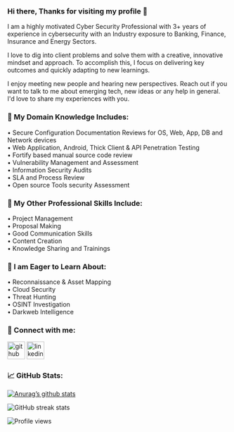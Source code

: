 ### Hi there, Thanks for visiting my profile 👋

I am a highly motivated Cyber Security Professional with 3+ years of experience in cybersecurity with an Industry exposure to Banking, Finance, Insurance and Energy Sectors. 

I love to dig into client problems and solve them with a creative, innovative mindset and approach. To accomplish this, I focus on delivering key outcomes and quickly adapting to new learnings.

I enjoy meeting new people and hearing new perspectives. Reach out if you want to talk to me about emerging tech, new ideas or any help in general. I'd love to share my experiences with you.

### 📝 My Domain Knowledge Includes:
• Secure Configuration Documentation Reviews for OS, Web, App, DB and Network devices <br>
• Web Application, Android, Thick Client & API Penetration Testing <br>
• Fortify based manual source code review <br>
• Vulnerability Management and Assessment <br>
• Information Security Audits <br>
• SLA and Process Review <br>
• Open source Tools security Assessment <br>

### 💼 My Other Professional Skills Include:
• Project Management <br>
• Proposal Making <br>
• Good Communication Skills <br>
• Content Creation <br>
• Knowledge Sharing and Trainings <br>

### 🌱 I am Eager to Learn About:
• Reconnaissance & Asset Mapping <br>
• Cloud Security <br>
• Threat Hunting <br>
• OSINT Investigation <br> 
• Darkweb Intelligence <br>

### 🤝 Connect with me: 
<!-- 💬 <a href="https://linkedin.com/in/niyati-daftary"> LinkedIn </a> -->
[<img src='https://cdn.jsdelivr.net/npm/simple-icons@3.0.1/icons/github.svg' alt='github' height='40'>](https://github.com/Niyati-Daftary)  [<img src='https://cdn.jsdelivr.net/npm/simple-icons@3.0.1/icons/linkedin.svg' alt='linkedin' height='40'>](https://www.linkedin.com/in/niyati-daftary/)

### 📈 GitHub Stats:

[![Anurag’s github stats](https://github-readme-stats.vercel.app/api?username=Niyati-Daftary)](https://github.com/Niyati-Daftary)

![GitHub streak stats](https://github-readme-streak-stats.herokuapp.com/?user=Niyati-Daftary)

![Profile views](https://gpvc.arturio.dev/Niyati-Daftary)  
